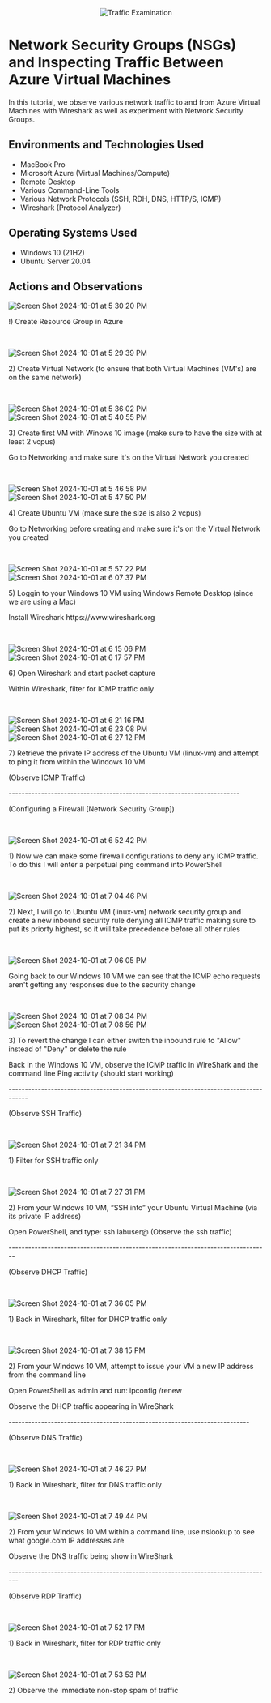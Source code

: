 <p align="center">
<img src="https://i.imgur.com/Ua7udoS.png" alt="Traffic Examination"/>
</p>

<h1>Network Security Groups (NSGs) and Inspecting Traffic Between Azure Virtual Machines</h1>
In this tutorial, we observe various network traffic to and from Azure Virtual Machines with Wireshark as well as experiment with Network Security Groups. <br />


<h2>Environments and Technologies Used</h2>

- MacBook Pro 
- Microsoft Azure (Virtual Machines/Compute)
- Remote Desktop
- Various Command-Line Tools
- Various Network Protocols (SSH, RDH, DNS, HTTP/S, ICMP)
- Wireshark (Protocol Analyzer)

<h2>Operating Systems Used </h2>

- Windows 10 (21H2)
- Ubuntu Server 20.04


<h2>Actions and Observations</h2>

<p>
  
![Screen Shot 2024-10-01 at 5 30 20 PM](https://github.com/user-attachments/assets/046a1ebe-fd52-4d39-a328-4638848f4598)

</p>
<p>
  !) Create Resource Group in Azure
</p>
<br />

<p>
  
![Screen Shot 2024-10-01 at 5 29 39 PM](https://github.com/user-attachments/assets/811cec35-3de5-47b3-b984-0b68eb9177d2)

</p>
<p>
  2) Create Virtual Network (to ensure that both Virtual Machines (VM's) are on the same network)
</p>
<br />

<p>
  
![Screen Shot 2024-10-01 at 5 36 02 PM](https://github.com/user-attachments/assets/9a64c4c9-116e-4716-9817-dfa59df92566)
![Screen Shot 2024-10-01 at 5 40 55 PM](https://github.com/user-attachments/assets/495d8bc8-43ab-4fda-aa3f-816c5c3c6385)

</p>
<p>
  3) Create first VM with Winows 10 image (make sure to have the size with at least 2 vcpus) <p/>
    Go to Networking and make sure it's on the Virtual Network you created
</p>
<br />

<p>

![Screen Shot 2024-10-01 at 5 46 58 PM](https://github.com/user-attachments/assets/ed7d0983-86eb-46ad-8366-0a90e314c7a2)
![Screen Shot 2024-10-01 at 5 47 50 PM](https://github.com/user-attachments/assets/672c94d7-ff5a-4e4a-8c5a-3b8564fd696d)

</p>
<p>
  4) Create Ubuntu VM (make sure the size is also 2 vcpus) <p/>
    Go to Networking before creating and make sure it's on the Virtual Network you created
</p>
<br />

<p>
  
![Screen Shot 2024-10-01 at 5 57 22 PM](https://github.com/user-attachments/assets/7206e3fb-1fc8-4b6a-a00d-d90aae9509f2)
![Screen Shot 2024-10-01 at 6 07 37 PM](https://github.com/user-attachments/assets/cb208a91-22a1-441b-a45d-dff0a45929d9)

</p>
<p>
  5) Loggin to your Windows 10 VM using Windows Remote Desktop (since we are using a Mac) <p/>
  Install Wireshark https://www.wireshark.org 
  
</p>
<br />

<p>
  
![Screen Shot 2024-10-01 at 6 15 06 PM](https://github.com/user-attachments/assets/bf83c01c-a8c3-4aaf-87ce-12e0dbe1d26f)
![Screen Shot 2024-10-01 at 6 17 57 PM](https://github.com/user-attachments/assets/efba924f-90b9-4692-8ef9-2c0f2ae070b4)

</p>
<p>
  6) Open Wireshark and start packet capture <p/>
    Within Wireshark, filter for ICMP traffic only  
</p>
<br />

<p>

![Screen Shot 2024-10-01 at 6 21 16 PM](https://github.com/user-attachments/assets/b445054d-bcb2-4a97-b904-2bca635c898e)
![Screen Shot 2024-10-01 at 6 23 08 PM](https://github.com/user-attachments/assets/35b5687a-03bb-41c4-9cb6-6b1cbc7b9cff)
![Screen Shot 2024-10-01 at 6 27 12 PM](https://github.com/user-attachments/assets/cef1e56c-d9c1-49c4-b2a3-018f2870fa6a)

</p>
<p>
  7) Retrieve the private IP address of the Ubuntu VM (linux-vm) and attempt to ping it from within the Windows 10 VM <p/>
  (Observe ICMP Traffic) <p/>
    ----------------------------------------------------------------------- <p/>
  (Configuring a Firewall [Network Security Group])
</p>
<br />

<p>

![Screen Shot 2024-10-01 at 6 52 42 PM](https://github.com/user-attachments/assets/d44cd41e-fbc8-4477-a6c3-9414b4417600)

</p>
<p>
 1) Now we can make some firewall configurations to deny any ICMP traffic. To do this I will enter a perpetual ping command into PowerShell 
</p>
<br />

<p>
  
![Screen Shot 2024-10-01 at 7 04 46 PM](https://github.com/user-attachments/assets/995ca50b-7d37-46f9-8e1f-6a01bfe9d4d2)

</p>
<p>
 2) Next, I will go to Ubuntu VM (linux-vm) network security group and create a new inbound security rule denying all ICMP traffic making sure to put its priorty highest, so it will take precedence before all other rules
</p>
<br />

<p>
  
![Screen Shot 2024-10-01 at 7 06 05 PM](https://github.com/user-attachments/assets/3f3a223a-c0f8-4bc0-8555-8d596d6d15ad)

</p>
<p>
  Going back to our Windows 10 VM we can see that the ICMP echo requests aren't getting any responses due to the security change
</p>
<br />

<p>
  
![Screen Shot 2024-10-01 at 7 08 34 PM](https://github.com/user-attachments/assets/e91e26b3-dbd3-4f6f-9070-9b1bc51d0295)
![Screen Shot 2024-10-01 at 7 08 56 PM](https://github.com/user-attachments/assets/3c89d533-7420-4e22-90cb-c7c3ab941cab)

</p>
<p>
  3) To revert the change I can either switch the inbound rule to "Allow" instead of "Deny" or delete the rule <p/>
    Back in the Windows 10 VM, observe the ICMP traffic in WireShark and the command line Ping activity (should start working) <p/>
  ------------------------------------------------------------------------------------ <p/>
  (Observe SSH Traffic)

</p>
<br />

<p>

![Screen Shot 2024-10-01 at 7 21 34 PM](https://github.com/user-attachments/assets/d839d445-4c87-4cc0-94f0-63c1233ee0e3)

</p>
<p>
  1) Filter for SSH traffic only
</p>
<br />

<p>
  
![Screen Shot 2024-10-01 at 7 27 31 PM](https://github.com/user-attachments/assets/89809c31-c943-43fd-a1f7-57e6ac545410)


</p>
<p>
  2) From your Windows 10 VM, “SSH into” your Ubuntu Virtual Machine (via its private IP address) <p/>
    Open PowerShell, and type: ssh labuser@<private IP address> (Observe the ssh traffic) <p/>
      -------------------------------------------------------------------------------- <p/>
      (Observe DHCP Traffic)
</p>
<br />

<p>
  
![Screen Shot 2024-10-01 at 7 36 05 PM](https://github.com/user-attachments/assets/c0346944-113a-45e0-9c67-ef3624872587)

</p>
<p>
  1) Back in Wireshark, filter for DHCP traffic only
</p>
<br />

<p>

![Screen Shot 2024-10-01 at 7 38 15 PM](https://github.com/user-attachments/assets/e89a86ff-34d8-49a0-8057-3fbc9e4df186)

</p>
<p>
  2) From your Windows 10 VM, attempt to issue your VM a new IP address from the command line <p/>
      Open PowerShell as admin and run: ipconfig /renew <p/>
          Observe the DHCP traffic appearing in WireShark <p/>
    -------------------------------------------------------------------------- <p/>
      (Observe DNS Traffic)
</p>
<br />

<p>

![Screen Shot 2024-10-01 at 7 46 27 PM](https://github.com/user-attachments/assets/daa02dfb-e797-428a-a5d6-9fd96654b523)

</p>
<p>
  1) Back in Wireshark, filter for DNS traffic only
</p>
<br />

<p>

![Screen Shot 2024-10-01 at 7 49 44 PM](https://github.com/user-attachments/assets/93ac1b94-eb41-45c4-9097-817bb3a18682)

</p>
<p>
  2) From your Windows 10 VM within a command line, use nslookup to see what google.com IP addresses are <p/>
  Observe the DNS traffic being show in WireShark <p/>
  --------------------------------------------------------------------------------- <p/>
    (Observe RDP Traffic)
</p>
<br />

<p>

![Screen Shot 2024-10-01 at 7 52 17 PM](https://github.com/user-attachments/assets/446ebc65-3e48-4b4d-a623-589a9dee0c24)

</p>
<p>
  1) Back in Wireshark, filter for RDP traffic only
</p>
<br />

<p>
  
![Screen Shot 2024-10-01 at 7 53 53 PM](https://github.com/user-attachments/assets/81361533-f2a2-48fd-a017-c2d172666529)

</p>
<p>
  2) Observe the immediate non-stop spam of traffic
</p>
<br />
